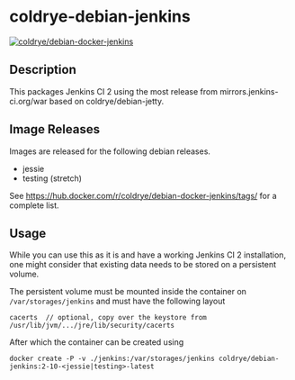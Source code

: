 # coldrye-debian-jenkins

[![coldrye/debian-docker-jenkins](http://dockeri.co/image/coldrye/debian-docker-jenkins)](https://hub.docker.com/r/coldrye/debian-docker-jenkins/)


## Description

This packages Jenkins CI 2 using the most release from mirrors.jenkins-ci.org/war based on coldrye/debian-jetty.


## Image Releases

Images are released for the following debian releases.

- jessie
- testing (stretch)

See https://hub.docker.com/r/coldrye/debian-docker-jenkins/tags/ for a complete list.


## Usage

While you can use this as it is and have a working Jenkins CI 2 installation, one might consider that
existing data needs to be stored on a persistent volume.

The persistent volume must be mounted inside the container on ``/var/storages/jenkins`` and must have the following layout

```
cacerts  // optional, copy over the keystore from /usr/lib/jvm/.../jre/lib/security/cacerts
```

After which the container can be created using

```
docker create -P -v ./jenkins:/var/storages/jenkins coldrye/debian-jenkins:2-10-<jessie|testing>-latest
```

